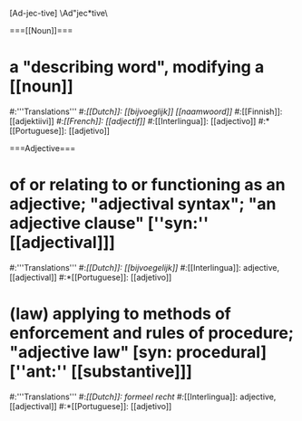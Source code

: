 [Ad-jec-tive] \Ad"jec*tive\

===[[Noun]]===
# a "describing word", modifying a [[noun]]
#:'''Translations'''
#:*[[Dutch]]: [[bijvoeglijk]] [[naamwoord]]
#:*[[Finnish]]: [[adjektiivi]]
#:*[[French]]: [[adjectif]]
#:*[[Interlingua]]: [[adjectivo]]
#:*[[Portuguese]]: [[adjetivo]]

===Adjective===
# of or relating to or functioning as an adjective; "adjectival syntax"; "an adjective clause" [''syn:'' [[adjectival]]]
#:'''Translations'''
#:*[[Dutch]]: [[bijvoegelijk]]
#:*[[Interlingua]]: adjective, [[adjectival]]
#:*[[Portuguese]]: [[adjetivo]]
# (law) applying to methods of enforcement and rules of procedure; "adjective law" [syn: procedural] [''ant:'' [[substantive]]]
#:'''Translations'''
#:*[[Dutch]]: formeel recht
#:*[[Interlingua]]: adjective, [[adjectival]]
#:*[[Portuguese]]: [[adjetivo]]